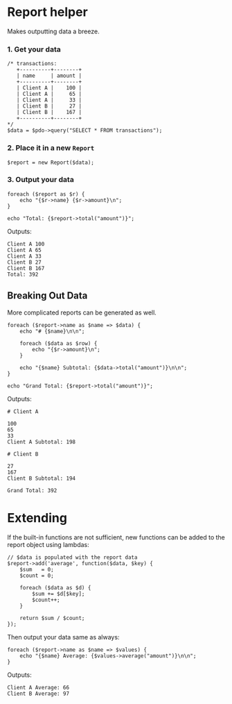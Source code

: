 # Report helper

Makes outputting data a breeze.

### 1. Get your data

    /* transactions:
       +----------+--------+
       | name     | amount |
       +----------+--------+
       | Client A |    100 |
       | Client A |     65 |
       | Client A |     33 |
       | Client B |     27 |
       | Client B |    167 |
       +----------+--------+
    */
    $data = $pdo->query("SELECT * FROM transactions");

### 2. Place it in a new `Report`

    $report = new Report($data);

### 3. Output your data

    foreach ($report as $r) {
        echo "{$r->name} {$r->amount}\n";
    }

    echo "Total: {$report->total("amount")}";

Outputs:

    Client A 100
    Client A 65
    Client A 33
    Client B 27
    Client B 167
    Total: 392

## Breaking Out Data

More complicated reports can be generated as well.

    foreach ($report->name as $name => $data) {
        echo "# {$name}\n\n";

        foreach ($data as $row) {
            echo "{$r->amount}\n";
        }

        echo "{$name} Subtotal: {$data->total("amount")}\n\n";
    }

    echo "Grand Total: {$report->total("amount")}";

Outputs:

    # Client A

    100
    65
    33
    Client A Subtotal: 198

    # Client B

    27
    167
    Client B Subtotal: 194

    Grand Total: 392

# Extending

If the built-in functions are not sufficient, new functions can be added to the
report object using lambdas:

    // $data is populated with the report data
    $report->add('average', function($data, $key) {
        $sum   = 0;
        $count = 0;

        foreach ($data as $d) {
            $sum += $d[$key];
            $count++;
        }

        return $sum / $count;
    });

Then output your data same as always:

    foreach ($report->name as $name => $values) {
        echo "{$name} Average: {$values->average("amount")}\n\n";
    }

Outputs:

    Client A Average: 66
    Client B Average: 97

